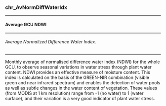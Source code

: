 ### chr_AvNormDiffWaterIdx



------
#### Average GCU NDWI



------
###### Average Normalized Difference Water Index.



------
Monthly average of normalised difference water index (NDWI) for the whole GCU, to observe seasonal variations in water stress through plant water content. NDWI provides an effective measure of moisture content. This index is calculated on the basis of the GREEN-NIR combination (visible green and near infrared spectrum) and enables the detection of water pools as well as subtle changes in the water content of vegetation. These values (from MODIS at 1 km resolution) range from -1 (no water) to 1 (water surface), and their variation is a very good indicator of plant water stress.